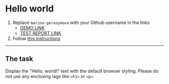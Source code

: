 # Hello world
1. Replace `marina-gerasymova` with your Github username in the links
    - [DEMO LINK](https://marina-gerasymova.github.io/layout_hello-world/) <br>
    - [TEST REPORT LINK](https://marina-gerasymova.github.io/layout_hello-world/report/html_report/)
2. Follow [this instructions](https://mate-academy.github.io/layout_task-guideline/)
___

## The task 
Display the "Hello, world!" text with the default browser styling. Please do not 
use any enclosing tags like `<h1>` or `<p>`.
